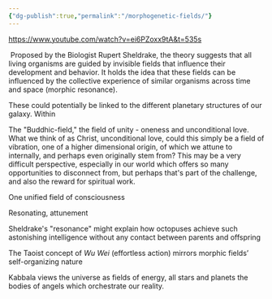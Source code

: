 ```yaml
---
{"dg-publish":true,"permalink":"/morphogenetic-fields/"}
---
```


https://www.youtube.com/watch?v=ei6PZoxx9tA&t=535s

 Proposed by the Biologist Rupert Sheldrake, the theory suggests that all living organisms are guided by invisible fields that influence their development and behavior. It holds the idea that these fields can be influenced by the collective experience of similar organisms across time and space (morphic resonance).

These could potentially be linked to the different planetary structures of our galaxy. Within 


The "Buddhic-field," the field of unity - oneness and unconditional love.
What we think of as Christ, unconditional love, could this simply be a field of vibration, one of a higher dimensional origin, of which we attune to internally, and perhaps even originally stem from?
This may be a very difficult perspective, especially in our world which offers so many opportunities to disconnect from, but perhaps that's part of the challenge, and also the reward for spiritual work. 

One unified field of consciousness

Resonating, attunement 

Sheldrake's "resonance" might explain how octopuses achieve such astonishing intelligence without any contact between parents and offspring

The Taoist concept of _Wu Wei_ (effortless action) mirrors morphic fields’ self-organizing nature

Kabbala views the universe as fields of energy, all stars and planets the bodies of angels which orchestrate our reality.

